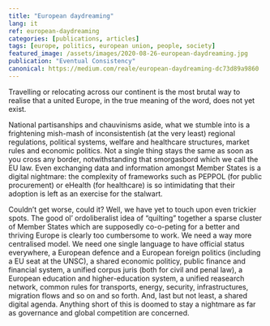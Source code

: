 ```yaml
---
title: "European daydreaming"
lang: it
ref: european-daydreaming
categories: [publications, articles]
tags: [europe, politics, european union, people, society]
featured_image: /assets/images/2020-08-26-european-daydreaming.jpg
publication: "Eventual Consistency"
canonical: https://medium.com/reale/european-daydreaming-dc73d89a9860
---
```


Travelling or relocating across our continent is the most brutal way to realise that a united Europe, in the true meaning of the word, does not yet exist.

National partisanships and chauvinisms aside, what we stumble into is a frightening mish-mash of inconsistentish (at the very least) regional regulations, political systems, welfare and healthcare structures, market rules and economic politics. Not a single thing stays the same as soon as you cross any border, notwithstanding that smorgasbord which we call the EU law. Even exchanging data and information amongst Member States is a digital nightmare: the complexity of frameworks such as PEPPOL (for public procurement) or eHealth (for healthcare) is so intimidating that their adoption is left as an exercise for the stalwart.

Couldn’t get worse, could it? Well, we have yet to touch upon even trickier spots. The good ol’ ordoliberalist idea of “quilting” together a sparse cluster of Member States which are supposedly co-o-peting for a better and thriving Europe is clearly too cumbersome to work. We need a way more centralised model. We need one single language to have official status everywhere, a European defence and a European foreign politics (including a EU seat at the UNSC), a shared economic politicy, public finance and financial system, a unified corpus juris (both for civil and penal law), a European education and higher-education system, a unified reasearch network, common rules for transports, energy, security, infrastructures, migration flows and so on and so forth. And, last but not least, a shared digital agenda. Anything short of this is doomed to stay a nightmare as far as governance and global competition are concerned.
